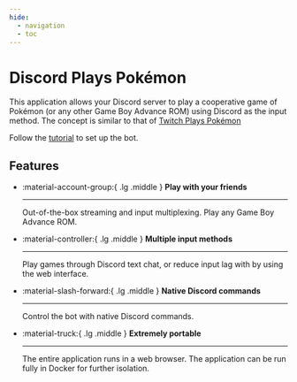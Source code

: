 ```yaml
---
hide:
  - navigation
  - toc
---
```


# Discord Plays Pokémon

This application allows your Discord server to play a cooperative game of Pokémon (or any other Game Boy Advance ROM) using Discord as the input method. The concept is similar to that of [Twitch Plays Pokémon](https://en.wikipedia.org/wiki/Twitch_Plays_Pok%C3%A9mon)

Follow the [tutorial](./user/index.md) to set up the bot.

## Features

<div class="grid cards" markdown>

- :material-account-group:{ .lg .middle } **Play with your friends**

  ***

  Out-of-the-box streaming and input multiplexing. Play any Game Boy Advance ROM.

- :material-controller:{ .lg .middle } **Multiple input methods**

  ***

  Play games through Discord text chat, or reduce input lag with by using the web interface.

- :material-slash-forward:{ .lg .middle } **Native Discord commands**

  ***

  Control the bot with native Discord commands.

- :material-truck:{ .lg .middle } **Extremely portable**

  ***

  The entire application runs in a web browser. The application can be run fully in Docker for further isolation.

</div>

